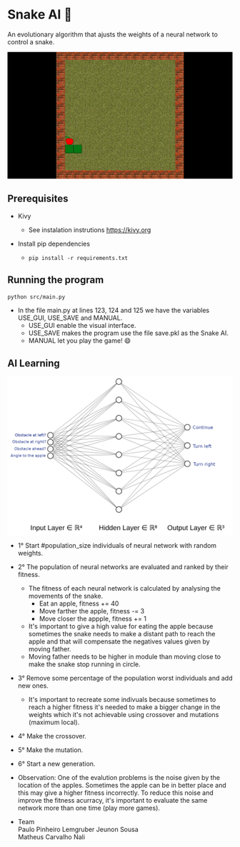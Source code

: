 # Snake AI :snake:

An evolutionary algorithm that ajusts the weights of a neural network to control a snake. 

<p align="center">
  <a href="Snake AI">
    <img src="https://github.com/PauloLemgruberJeunon/AI_Snake/blob/master/snake_ai.gif?raw=true" />
  </a>
</p>

## Prerequisites

* Kivy  
  * See instalation instrutions https://kivy.org

* Install pip dependencies  
  * ```pip install -r requirements.txt```

## Running the program
```
python src/main.py
```

* In the file main.py at lines 123, 124 and 125 we have the variables USE_GUI, USE_SAVE and MANUAL. 
  * USE_GUI enable the visual interface.
  * USE_SAVE makes the program use the file save.pkl as the Snake AI.
  * MANUAL let you play the game! :smile:

## AI Learning  
  <img src="nn.png" align="center" width="520">

* 1° Start #population_size individuals of neural network with random weights.  
* 2° The population of neural networks are evaluated and ranked by their fitness.
  * The fitness of each neural network is calculated by analysing the movements of the snake.
      * Eat an apple, fitness += 40  
      * Move farther the apple, fitness -= 3  
      * Move closer the appple, fitness += 1  
  * It's important to give a high value for eating the apple because sometimes the snake needs to make a distant path to reach the apple and that will compensate the negatives values given by moving father.  
  * Moving father needs to be higher in module than moving close to make the snake stop running in circle.

* 3° Remove some percentage of the population worst individuals and add new ones.
  * It's important to recreate some indivuals because sometimes to reach a higher fitness it's needed to make a bigger change in the weights which it's not achievable using crossover and mutations (maximum local).

* 4° Make the crossover.
* 5° Make the mutation.
* 6° Start a new generation.

* Observation: One of the evalution problems is the noise given by the location of the apples. Sometimes the apple can be in better place and this may give a higher fitness incorrectly. To reduce this noise and improve the fitness acurracy, it's important to evaluate the same network more than one time (play more games).

* Team  
Paulo Pinheiro Lemgruber Jeunon Sousa  
Matheus Carvalho Nali